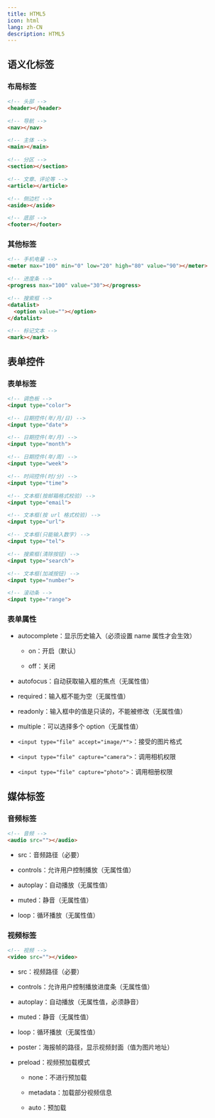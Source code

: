 ```yaml
---
title: HTML5
icon: html
lang: zh-CN
description: HTML5
---
```


## 语义化标签

### 布局标签

```html
<!-- 头部 -->
<header></header>

<!-- 导航 -->
<nav></nav>

<!-- 主体 -->
<main></main>

<!-- 分区 -->
<section></section>

<!-- 文章、评论等 -->
<article></article>

<!-- 侧边栏 -->
<aside></aside>

<!-- 底部 -->
<footer></footer>
```

### 其他标签

```html
<!-- 手机电量 -->
<meter max="100" min="0" low="20" high="80" value="90"></meter>

<!-- 进度条 -->
<progress max="100" value="30"></progress>

<!-- 搜索框 -->
<datalist>
  <option value=""></option>
</datalist>

<!-- 标记文本 -->
<mark></mark>
```

## 表单控件

### 表单标签

```html
<!-- 调色板 -->
<input type="color">

<!-- 日期控件(年/月/日) -->
<input type="date">

<!-- 日期控件(年/月) -->
<input type="month">

<!-- 日期控件(年/周) -->
<input type="week">

<!-- 时间控件(时/分) -->
<input type="time">

<!-- 文本框(按邮箱格式校验) -->
<input type="email">

<!-- 文本框(按 url 格式校验) -->
<input type="url">

<!-- 文本框(只能输入数字) -->
<input type="tel">

<!-- 搜索框(清除按钮) -->
<input type="search">

<!-- 文本框(加减按钮) -->
<input type="number">

<!-- 滚动条 -->
<input type="range">
```

### 表单属性

- autocomplete：显示历史输入（必须设置 name 属性才会生效）

  - on：开启（默认）

  - off：关闭

- autofocus：自动获取输入框的焦点（无属性值）

- required：输入框不能为空（无属性值）

- readonly：输入框中的值是只读的，不能被修改（无属性值）

- multiple：可以选择多个 option（无属性值）

- `<input type="file" accept="image/*">`：接受的图片格式

- `<input type="file" capture="camera">`：调用相机权限

- `<input type="file" capture="photo">`：调用相册权限

## 媒体标签

### 音频标签

```html
<!-- 音频 -->
<audio src=""></audio>
```

- src：音频路径（必要）

- controls：允许用户控制播放（无属性值）

- autoplay：自动播放（无属性值）

- muted：静音（无属性值）

- loop：循环播放（无属性值）

### 视频标签

```html
<!-- 视频 -->
<video src=""></video>
```

- src：视频路径（必要）

- controls：允许用户控制播放进度条（无属性值）

- autoplay：自动播放（无属性值，必须静音）

- muted：静音（无属性值）

- loop：循环播放（无属性值）

- poster：海报帧的路径，显示视频封面（值为图片地址）

- preload：视频预加载模式

  - none：不进行预加载

  - metadata：加载部分视频信息

  - auto：预加载
